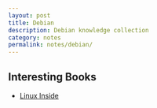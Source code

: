 ```yaml
---
layout: post
title: Debian
description: Debian knowledge collection
category: notes
permalink: notes/debian/
---
```


## Interesting Books
- [Linux Inside](https://www.gitbook.com/book/0xax/linux-insides/details)
